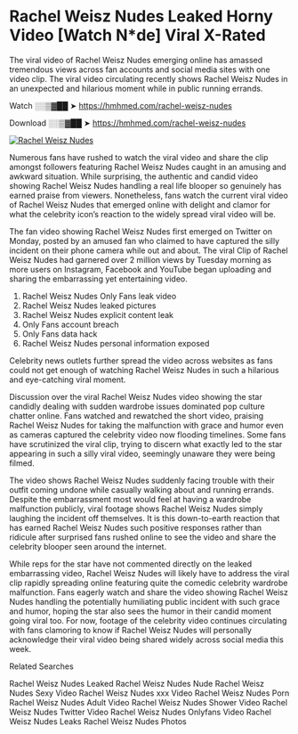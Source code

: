 ﻿# Rachel Weisz Nudes Leaked Horny Video [Watch N*de] Viral X-Rated

The viral video of ﻿Rachel Weisz Nudes emerging online has amassed tremendous views across fan accounts and social media sites with one video clip. The viral video circulating recently shows ﻿Rachel Weisz Nudes in an unexpected and hilarious moment while in public running errands. 

Watch ░░▒▓██ ➤ https://hmhmed.com/rachel-weisz-nudes

Download ░░▒▓██ ➤ https://hmhmed.com/rachel-weisz-nudes

[![Rachel Weisz Nudes](https://i.imgur.com/dJHk4Zq.gif)](https://hmhmed.com/rachel-weisz-nudes)

Numerous fans have rushed to watch the viral video and share the clip amongst followers featuring ﻿Rachel Weisz Nudes caught in an amusing and awkward situation. While surprising, the authentic and candid video showing ﻿Rachel Weisz Nudes handling a real life blooper so genuinely has earned praise from viewers. Nonetheless, fans watch the current viral video of ﻿Rachel Weisz Nudes that emerged online with delight and clamor for what the celebrity icon’s reaction to the widely spread viral video will be.

The fan video showing ﻿Rachel Weisz Nudes first emerged on Twitter on Monday, posted by an amused fan who claimed to have captured the silly incident on their phone camera while out and about. The viral Clip of ﻿Rachel Weisz Nudes had garnered over 2 million views by Tuesday morning as more users on Instagram, Facebook and YouTube began uploading and sharing the embarrassing yet entertaining video. 

1. ﻿Rachel Weisz Nudes Only Fans leak video
2. ﻿Rachel Weisz Nudes leaked pictures
3. ﻿Rachel Weisz Nudes explicit content leak
4. Only Fans account breach
5. Only Fans data hack
6. ﻿Rachel Weisz Nudes personal information exposed

Celebrity news outlets further spread the video across websites as fans could not get enough of watching ﻿Rachel Weisz Nudes in such a hilarious and eye-catching viral moment. 

Discussion over the viral ﻿Rachel Weisz Nudes video showing the star candidly dealing with sudden wardrobe issues dominated pop culture chatter online. Fans watched and rewatched the short video, praising ﻿Rachel Weisz Nudes for taking the malfunction with grace and humor even as cameras captured the celebrity video now flooding timelines. Some fans have scrutinized the viral clip, trying to discern what exactly led to the star appearing in such a silly viral video, seemingly unaware they were being filmed.

The video shows ﻿Rachel Weisz Nudes suddenly facing trouble with their outfit coming undone while casually walking about and running errands. Despite the embarrassment most would feel at having a wardrobe malfunction publicly, viral footage shows ﻿Rachel Weisz Nudes simply laughing the incident off themselves. It is this down-to-earth reaction that has earned ﻿Rachel Weisz Nudes such positive responses rather than ridicule after surprised fans rushed online to see the video and share the celebrity blooper seen around the internet.  

While reps for the star have not commented directly on the leaked embarrassing video, ﻿Rachel Weisz Nudes will likely have to address the viral clip rapidly spreading online featuring quite the comedic celebrity wardrobe malfunction. Fans eagerly watch and share the video showing ﻿Rachel Weisz Nudes handling the potentially humiliating public incident with such grace and humor, hoping the star also sees the humor in their candid moment going viral too. For now, footage of the celebrity video continues circulating with fans clamoring to know if ﻿Rachel Weisz Nudes will personally acknowledge their viral video being shared widely across social media this week.

Related Searches

﻿Rachel Weisz Nudes Leaked
﻿Rachel Weisz Nudes Nude
﻿Rachel Weisz Nudes Sexy Video
﻿Rachel Weisz Nudes xxx Video
﻿Rachel Weisz Nudes Porn
﻿Rachel Weisz Nudes Adult Video
﻿Rachel Weisz Nudes Shower Video
﻿Rachel Weisz Nudes Twitter Video
﻿Rachel Weisz Nudes Onlyfans Video
﻿Rachel Weisz Nudes Leaks
﻿Rachel Weisz Nudes Photos